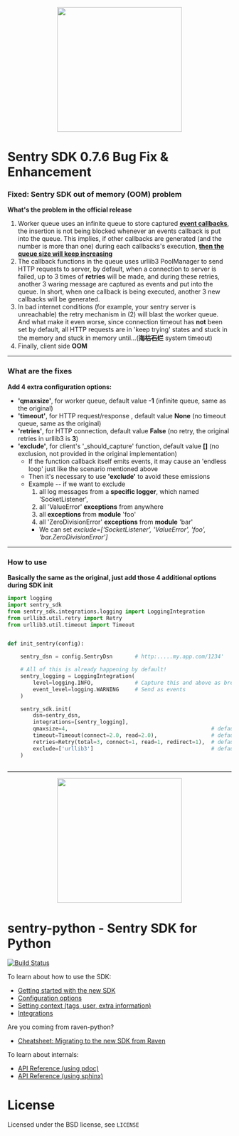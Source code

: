 <p align="center">
    <a href="https://github.com/wujinzhou/python_sentry-sdk_bugfix_and_enhancement/tree/0.7.6" target="_blank" align="center">
        <img src="https://avatars1.githubusercontent.com/u/9814452" width="280">
    </a>
</p>

# Sentry SDK 0.7.6 Bug Fix & Enhancement 

### Fixed: Sentry SDK out of memory (OOM) problem
**What's the problem in the official release**
1. Worker queue uses an infinite queue to store captured **<u>event callbacks</u>**, the insertion is not being blocked whenever an events callback is put into the queue. This implies, if other callbacks are generated (and the number is more than one) during each callbacks's execution, **<u>then the queue size will keep increasing</u>**
2. The callback functions in the queue uses urllib3 PoolManager to send HTTP requests to server, by default, when a connection to server is failed, up to 3 times of **retries** will be made, and during these retries, another 3 waring message are captured as events and put into the queue. In short, when one callback is being executed, another 3 new callbacks will be generated. 
3. In bad internet conditions (for example, your sentry server is unreachable) the retry mechanism in (2) will blast the worker queue. And what make it even worse, since connection timeout has **not** been set by default, all HTTP requests are in 'keep trying' states and stuck in the memory and stuck in memory until...(**<del>海枯石烂</del>** system timeout)
4. Finally, client side **OOM**

---
### What are the fixes
**Add 4 extra configuration  options:**
* **'qmaxsize'**, for worker queue, default value **-1** (infinite queue, same as the original)
* **'timeout'**, for HTTP request/response , default value **None** (no timeout queue, same as the original)
* **'retries'**, for HTTP connection, default value **False** (no retry, the original retries in urllib3 is **3**)
* **'exclude'**, for client's '_should_capture' function, default value **[]** (no exclusion, not provided in the original implementation)
  * If the function callback itself emits events, it may cause an 'endless loop' just like the scenario mentioned above 
  * Then it's necessary to use **'exclude'** to avoid these emissions
  * Example -- if we want to exclude 
    1) all log messages from a **specific logger**, which named 'SocketListener', 
    2) all 'ValueError' **exceptions** from anywhere 
    3) all **exceptions** from **module** 'foo' 
    4) all 'ZeroDivisionError' **exceptions** from **module** 'bar'
    * We can set _exclude=['SocketListener', 'ValueError', 'foo', 'bar.ZeroDivisionError']_
    
---
### How to use
**Basically the same as the original, just add those 4 additional options during SDK init** 
```python
import logging
import sentry_sdk
from sentry_sdk.integrations.logging import LoggingIntegration
from urllib3.util.retry import Retry
from urllib3.util.timeout import Timeout


def init_sentry(config):

    sentry_dsn = config.SentryDsn       # http:.....my.app.com/1234'

    # All of this is already happening by default!
    sentry_logging = LoggingIntegration(
        level=logging.INFO,             # Capture this and above as breadcrumbs
        event_level=logging.WARNING     # Send as events
    )

    sentry_sdk.init(
        dsn=sentry_dsn,
        integrations=[sentry_logging],
        qmaxsize=4,                                             # default -1, infinite queue size
        timeout=Timeout(connect=2.0, read=2.0),                 # default None, no timeout
        retries=Retry(total=3, connect=1, read=1, redirect=1),  # default False, no retry
        exclude=['urllib3']                                     # default [] (dangerous!), should ignore waring messages captured from urllib3, in bad network conditions, waring messages from urllib3 may blast the queue and make client side oom
    )
 
```
---

<p align="center">
    <a href="https://sentry.io" target="_blank" align="center">
        <img src="https://sentry-brand.storage.googleapis.com/sentry-logo-black.png" width="280">
    </a>
</p>

# sentry-python - Sentry SDK for Python

[![Build Status](https://travis-ci.com/getsentry/sentry-python.svg?branch=master)](https://travis-ci.com/getsentry/sentry-python)

To learn about how to use the SDK:

- [Getting started with the new SDK](https://docs.sentry.io/quickstart/?platform=python)
- [Configuration options](https://docs.sentry.io/error-reporting/configuration/?platform=python)
- [Setting context (tags, user, extra information)](https://docs.sentry.io/enriching-error-data/context/?platform=python)
- [Integrations](https://docs.sentry.io/platforms/python/)

Are you coming from raven-python?

- [Cheatsheet: Migrating to the new SDK from Raven](https://forum.sentry.io/t/switching-to-sentry-python/4733)

To learn about internals:

- [API Reference (using pdoc)](https://getsentry.github.io/sentry-python/)
- [API Reference (using sphinx)](https://www.pydoc.io/search/?package=sentry-sdk)

# License

Licensed under the BSD license, see `LICENSE`

